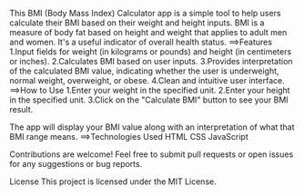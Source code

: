 This BMI (Body Mass Index) Calculator app is a simple tool to help users calculate their BMI based on their weight and height inputs. BMI is a measure of body fat based on height and weight that applies to adult men and women. It's a useful indicator of overall health status.
==>Features
1.Input fields for weight (in kilograms or pounds) and height (in centimeters or inches).
2.Calculates BMI based on user inputs.
3.Provides interpretation of the calculated BMI value, indicating whether the user is underweight, normal weight, overweight, or obese.
4.Clean and intuitive user interface.
==>How to Use
1.Enter your weight in the specified unit.
2.Enter your height in the specified unit.
3.Click on the "Calculate BMI" button to see your BMI result.

The app will display your BMI value along with an interpretation of what that BMI range means.
==>Technologies Used
HTML
CSS
JavaScript



Contributions are welcome! Feel free to submit pull requests or open issues for any suggestions or bug reports.

License
This project is licensed under the MIT License.

